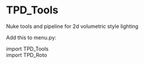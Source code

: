# TPD_Tools
Nuke tools and pipeline for 2d volumetric style lighting

Add this to menu.py:

import TPD_Tools  
import TPD_Roto
